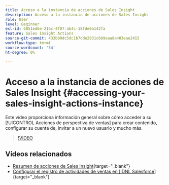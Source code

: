 ```yaml
---
title: Acceso a la instancia de acciones de Sales Insight
description: Acceso a la instancia de acciones de Sales Insight
role: User
level: Beginner
exl-id: 6851ed6e-216c-4f07-ab4c-18fde0a142fa
feature: Sales Insight Actions
source-git-commit: 433b00dc5dc1b7dde2931c6b9eaa8a403eae2415
workflow-type: tm+mt
source-wordcount: '54'
ht-degree: 0%

---
```


# Acceso a la instancia de acciones de Sales Insight {#accessing-your-sales-insight-actions-instance}

Este vídeo proporciona información general sobre cómo acceder a su [!UICONTROL Acciones de perspectiva de ventas] para crear contenido, configurar su cuenta de, invitar a un nuevo usuario y mucho más.

>[!VIDEO](https://video.tv.adobe.com/v/340925/?quality=12&learn=on)

## Vídeos relacionados

* [Resumen de acciones de Sales Insight](/help/sales-insight-actions/sales-insight-actions-overview.md){target="_blank"}
* [Configurar el registro de actividades de ventas en [!DNL Salesforce]](/help/sales-insight-actions/configure-sales-activity-logging-to-salesforce.md){target="_blank"}

